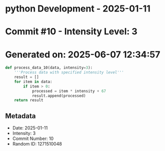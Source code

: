 ﻿# python Development - 2025-01-11
# Commit #10 - Intensity Level: 3
# Generated on: 2025-06-07 12:34:57
```python
def process_data_10(data, intensity=3):
    '''Process data with specified intensity level'''
    result = []
    for item in data:
        if item > 0:
            processed = item * intensity + 67
            result.append(processed)
    return result
```
## Metadata
- Date: 2025-01-11
- Intensity: 3
- Commit Number: 10
- Random ID: 1271510048
